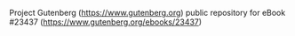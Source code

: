 Project Gutenberg (https://www.gutenberg.org) public repository for eBook #23437 (https://www.gutenberg.org/ebooks/23437)
